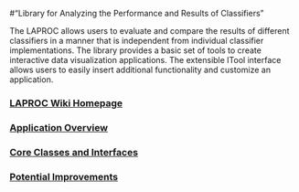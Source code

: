 #“Library for Analyzing the Performance and Results of Classifiers”

The LAPROC allows users to evaluate and compare the results of different classifiers in a manner that is independent from individual classifier implementations. The library provides a basic set of tools to create interactive data visualization applications. The extensible ITool interface allows users to easily insert additional functionality and customize an application.

### [LAPROC Wiki Homepage](https://github.com/metsci/laproc/wiki/LAPROC-Home)

### [Application Overview](https://github.com/metsci/laproc/wiki/Application-Overview)

### [Core Classes and Interfaces](https://github.com/metsci/laproc/wiki/Core-Classes-and-Interfaces)

### [Potential Improvements](https://github.com/metsci/laproc/wiki/Potential-Improvements)